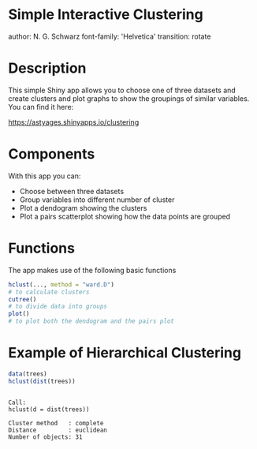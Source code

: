 Simple Interactive Clustering
========================================================
author: N. G. Schwarz
font-family: 'Helvetica'
transition: rotate

Description
========================================================

This simple Shiny app allows you to choose one of three datasets and create clusters and plot graphs to show the groupings of similar variables. You can find it here:

https://astyages.shinyapps.io/clustering


Components
========================================================

With this app you can: 
- Choose between three datasets
- Group variables into different number of cluster
- Plot a dendogram showing the clusters
- Plot a pairs scatterplot showing how the data points are grouped 

Functions
========================================================

The app makes use of the following basic functions

```r
hclust(..., method = "ward.D")    
# to calculate clusters
cutree()    
# to divide data into groups
plot()      
# to plot both the dendogram and the pairs plot
```

Example of Hierarchical Clustering
========================================================

```r
data(trees)
hclust(dist(trees))
```

```

Call:
hclust(d = dist(trees))

Cluster method   : complete 
Distance         : euclidean 
Number of objects: 31 
```

